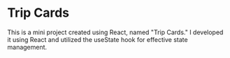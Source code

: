 # Trip Cards
This is a mini project created using React, named "Trip Cards." I developed it using React and utilized the useState hook for effective state management.
